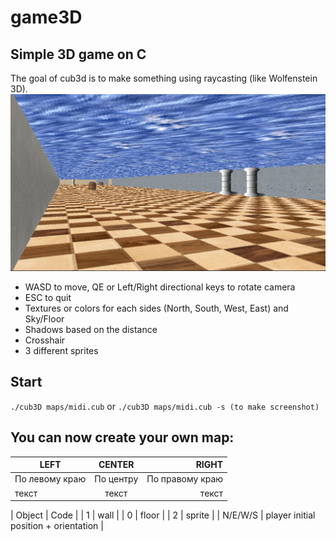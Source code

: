 # game3D

## Simple 3D game on C
The goal of cub3d is to make something using raycasting (like Wolfenstein 3D).
![alt tag](https://github.com/Gi3a/game3D/blob/main/screen.png)
* WASD to move, QE or Left/Right directional keys to rotate camera
* ESC to quit
* Textures or colors for each sides (North, South, West, East) and Sky/Floor
* Shadows based on the distance
* Crosshair
* 3 different sprites

## Start
```./cub3D maps/midi.cub```
or
```./cub3D maps/midi.cub -s (to make screenshot)```

## You can now create your own map:
| LEFT | CENTER | RIGHT |
|----------------|:---------:|----------------:|
| По левому краю | По центру | По правому краю |
| текст | текст | текст |

| Object | Code |
| 1 | wall |
| 0 | floor |
| 2 | sprite |
| N/E/W/S | player initial position + orientation |
